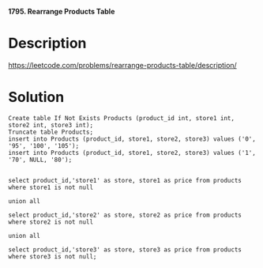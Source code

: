 **1795. Rearrange Products Table**

# Description
https://leetcode.com/problems/rearrange-products-table/description/


# Solution

```
Create table If Not Exists Products (product_id int, store1 int, store2 int, store3 int);
Truncate table Products;
insert into Products (product_id, store1, store2, store3) values ('0', '95', '100', '105');
insert into Products (product_id, store1, store2, store3) values ('1', '70', NULL, '80');


select product_id,'store1' as store, store1 as price from products where store1 is not null

union all

select product_id,'store2' as store, store2 as price from products where store2 is not null

union all

select product_id,'store3' as store, store3 as price from products where store3 is not null;

```
